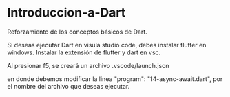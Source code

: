 # Introduccion-a-Dart

Reforzamiento de los conceptos básicos de Dart.

Si deseas ejecutar Dart en visula studio code, debes instalar flutter en windows. Instalar la extensión de flutter y dart en vsc.

Al presionar f5, se creará un archivo .vscode/launch.json

en donde debemos modificar la linea "program": "14-async-await.dart", por el nombre del archivo que deseas ejecutar.